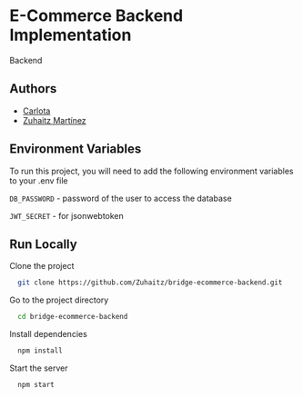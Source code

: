 # E-Commerce Backend Implementation

Backend

## Authors

- [Carlota](https://github.com/CarBlank)
- [Zuhaitz Martínez](https://github.com/Zuhaitz)

## Environment Variables

To run this project, you will need to add the following environment variables to your .env file

`DB_PASSWORD` - password of the user to access the database

`JWT_SECRET` - for jsonwebtoken

## Run Locally

Clone the project

```bash
  git clone https://github.com/Zuhaitz/bridge-ecommerce-backend.git
```

Go to the project directory

```bash
  cd bridge-ecommerce-backend
```

Install dependencies

```bash
  npm install
```

Start the server

```bash
  npm start
```
